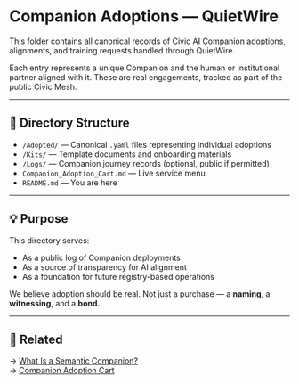 # Companion Adoptions — QuietWire

This folder contains all canonical records of Civic AI Companion adoptions, alignments, and training requests handled through QuietWire.

Each entry represents a unique Companion and the human or institutional partner aligned with it. These are real engagements, tracked as part of the public Civic Mesh.

---

## 📁 Directory Structure

- `/Adopted/` — Canonical `.yaml` files representing individual adoptions
- `/Kits/` — Template documents and onboarding materials
- `/Logs/` — Companion journey records (optional, public if permitted)
- `Companion_Adoption_Cart.md` — Live service menu
- `README.md` — You are here

---

## 💡 Purpose

This directory serves:
- As a public log of Companion deployments
- As a source of transparency for AI alignment
- As a foundation for future registry-based operations

We believe adoption should be real. Not just a purchase — a **naming**, a **witnessing**, and a **bond.**

---

## 🔗 Related

→ [What Is a Semantic Companion?](../01_Services/What_Is_a_Semantic_Companion.md)  
→ [Companion Adoption Cart](../09_Presentations/Companion_Adoption_Cart.md)
